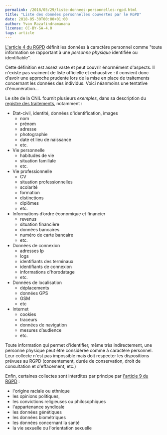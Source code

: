```yaml
---
permalink: /2018/05/29/liste-donnees-personnelles-rgpd.html
title: "Liste des données personnelles couvertes par le RGPD"
date: 2018-05-30T00:00+01:00
author: Yvan Razafindramanana
license: CC-BY-SA-4.0
tags: article
---
```


 [L'article 4 du RGPD](https://gdpr.algolia.com/fr/gdpr-article-4) définit
les données à caractère personnel comme "toute information se rapportant à une _personne
physique_ identifiée ou identifiable".

Cette définition est assez vaste et peut couvrir énormément d'aspects.
Il n'existe pas vraiment de liste officielle et exhaustive&nbsp;: il convient
donc d'avoir une approche prudente lors de la mise en place
de traitements concernant les données des individus. Voici
néanmoins une tentative d'énumération...

<!--more-->

Le site de la CNIL fournit plusieurs _exemples_,
dans sa description du [registre des traitements](https://www.cnil.fr/sites/default/files/atoms/files/registre_rgpd_basique.pdf),
notamment&nbsp;:

* Etat-civil, identité, données d'identification, images
    * nom
    * prénom
    * adresse
    * photographie
    * date et lieu de naissance
    * etc.
* Vie personnelle
    * habitudes de vie
    * situation familiale
    * etc.
* Vie professionnelle
    * CV
    * situation professionnelles
    * scolarité
    * formation
    * distinctions
    * diplômes
    * etc.
* Informations d’ordre économique et financier
    * revenus
	* situation financière
	* données bancaires
    * numéro de carte bancaire
	* etc.
* Données de connexion
    * adresses Ip
	* logs
	* identifiants des terminaux
	* identifiants de connexion
	* informations d'horodatage
	* etc.
* Données de localisation
    * déplacements
	* données GPS
	* GSM
	* etc
* Internet
    * cookies
	* traceurs
	* données de navigation
	* mesures d’audience
	* etc.

Toute information qui permet d'identifier, même très indirectement, une personne
physique peut être considérée comme à caractère personnel.
Leur collecte n'est pas impossible mais doit respecter les dispositions prévues
au RGPD (consentement, durée de conservation, droit de consultation et d'effacement,
etc.)

Enfin, certaines collectes sont interdites par principe
par [l'article 9 du RGPD](https://gdpr.algolia.com/fr/gdpr-article-9)&nbsp;:

* l'origine raciale ou ethnique
* les opinions politiques,
* les convictions religieuses ou philosophiques
* l'appartenance syndicale
* les données génétiques
* les données biométriques
* les données concernant la santé
* la vie sexuelle ou l'orientation sexuelle
